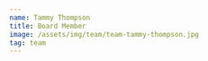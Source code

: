```yaml
---
name: Tammy Thompson
title: Board Member
image: /assets/img/team/team-tammy-thompson.jpg
tag: team
---
```


